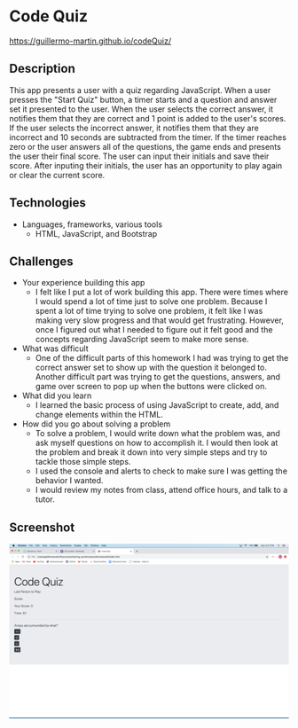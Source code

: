 # Code Quiz

https://guillermo-martin.github.io/codeQuiz/

## Description
This app presents a user with a quiz regarding JavaScript. When a user presses the "Start Quiz" button, a timer starts and a question and answer set it presented to the user. When the user selects the correct answer, it notifies them that they are correct and 1 point is added to the user's scores. If the user selects the incorrect answer, it notifies them that they are incorrect and 10 seconds are subtracted from the timer. If the timer reaches zero or the user answers all of the questions, the game ends and presents the user their final score. The user can input their initials and save their score. After inputing their initials, the user has an opportunity to play again or clear the current score.

## Technologies
* Languages, frameworks, various tools
    * HTML, JavaScript, and Bootstrap

## Challenges
* Your experience building this app
    * I felt like I put a lot of work building this app.  There were times where I would spend a lot of time just to solve one problem.  Because I spent a lot of time trying to solve one problem, it felt like I was making very slow progress and that would get frustrating.  However, once I figured out what I needed to figure out it felt good and the concepts regarding JavaScript seem to make more sense.
* What was difficult
     * One of the difficult parts of this homework I had was trying to get the correct answer set to show up with the question it belonged to.  Another difficult part was trying to get the questions, answers, and game over screen to pop up when the buttons were clicked on.
* What did you learn
    * I learned the basic process of using JavaScript to create, add, and change elements within the HTML.
* How did you go about solving a problem
    * To solve a problem, I would write down what the problem was, and ask myself questions on how to accomplish it.  I would then look at the problem and break it down into very simple steps and try to tackle those simple steps.
    * I used the console and alerts to check to make sure I was getting the behavior I wanted.
    * I would review my notes from class, attend office hours, and talk to a tutor.

## Screenshot
![homework 4 screenshot](./assets/images/homework4_screenshot.png)
